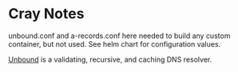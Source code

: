 # Cray Notes

unbound.conf and a-records.conf here needed to build any custom container, but not used.  See helm chart for configuration values.

[Unbound](https://unbound.net/) is a validating, recursive, and caching DNS resolver.
